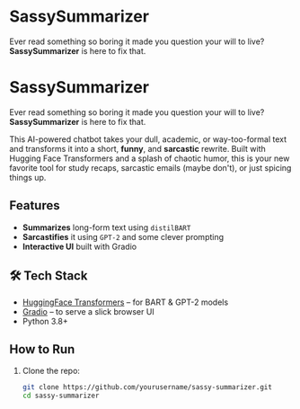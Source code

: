 # SassySummarizer
Ever read something so boring it made you question your will to live? **SassySummarizer** is here to fix that.

# SassySummarizer 

Ever read something so boring it made you question your will to live?  
**SassySummarizer** is here to fix that.

This AI-powered chatbot takes your dull, academic, or way-too-formal text and transforms it into a short, **funny**, and **sarcastic** rewrite. Built with Hugging Face Transformers and a splash of chaotic humor, this is your new favorite tool for study recaps, sarcastic emails (maybe don't), or just spicing things up.

## Features

-  **Summarizes** long-form text using `distilBART`  
-  **Sarcastifies** it using `GPT-2` and some clever prompting  
-  **Interactive UI** built with Gradio

## 🛠️ Tech Stack

- [HuggingFace Transformers](https://huggingface.co/transformers/) – for BART & GPT-2 models  
- [Gradio](https://gradio.app) – to serve a slick browser UI  
- Python 3.8+

##  How to Run

1. Clone the repo:
   ```bash
   git clone https://github.com/yourusername/sassy-summarizer.git
   cd sassy-summarizer
   ```
